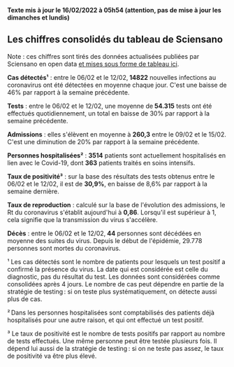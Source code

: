 <strong>Texte mis à jour le 16/02/2022 à 05h54 (attention, pas de mise à jour les dimanches et lundis)</strong><h2>Les chiffres consolidés du tableau de Sciensano</h2><p>Note : ces chiffres sont tirés des données actualisées publiées par Sciensano en open data <a href='https://datastudio.google.com/embed/u/0/reporting/c14a5cfc-cab7-4812-848c-0369173148ab/page/ZwmOB_blank'>et mises sous forme de tableau ici</a>.<p><strong>Cas détectés¹</strong> : entre le 06/02 et le 12/02,<strong> 14822</strong> nouvelles infections au coronavirus ont été détectées en moyenne chaque jour. C'est une baisse de 46% par rapport à la semaine précédente.<p><strong>Tests</strong> : entre le 06/02 et le 12/02, une moyenne de<strong> 54.315</strong> tests ont été effectués quotidiennement, un total en baisse de 30% par rapport à la semaine précédente.<p><strong>Admissions</strong> : elles s'élèvent en moyenne à <strong> 260,3</strong> entre le 09/02 et le 15/02. C'est une diminution de 20% par rapport à la semaine précédente.<p><strong>Personnes hospitalisées²</strong> : <strong>3514</strong> patients sont actuellement hospitalisés en lien avec le Covid-19, dont <strong>363</strong> patients traités en soins intensifs.<p><strong>Taux de positivité³</strong> : sur la base des résultats des tests obtenus entre le 06/02 et le 12/02, il est de <strong>30,9%</strong>, en baisse de 8,6% par rapport à la semaine dernière.<p><strong>Taux de reproduction</strong> : calculé sur la base de l'évolution des admissions, le Rt du coronavirus s'établit aujourd'hui à <strong>0,86</strong>. Lorsqu'il est supérieur à 1, cela signifie que la transmission du virus s'accélère.<p><strong>Décès</strong> : entre le 06/02 et le 12/02,<strong> 44</strong> personnes sont décédées en moyenne des suites du virus. Depuis le début de l'épidémie, 29.778 personnes sont mortes du coronavirus.<p>¹ Les cas détectés sont le nombre de patients pour lesquels un test positif a confirmé la présence du virus. La date qui est considérée est celle du diagnostic, pas du résultat du test. Les données sont considérées comme consolidées après 4 jours. Le nombre de cas peut dépendre en partie de la stratégie de testing : si on teste plus systématiquement, on détecte aussi plus de cas.<p>² Dans les personnes hospitalisées sont comptabilisés des patients déjà hospitalisés pour une autre raison, et qui ont effectué un test positif.<p>³ Le taux de positivité est le nombre de tests positifs par rapport au nombre de tests effectués. Une même personne peut être testée plusieurs fois. Il dépend lui aussi de la stratégie de testing : si on ne teste pas assez, le taux de positivité va être plus élevé.